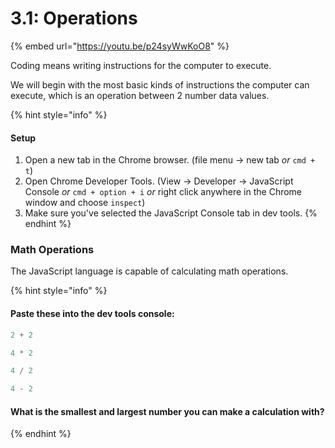 # 3.1: Operations

{% embed url="https://youtu.be/p24syWwKoO8" %}

Coding means writing instructions for the computer to execute.

We will begin with the most basic kinds of instructions the computer can execute, which is an operation between 2 number data values.

{% hint style="info" %}
#### **Setup**

1. Open a new tab in the Chrome browser. \(file menu -&gt; new tab _or_ `cmd + t`\)
2. Open Chrome Developer Tools. \(View -&gt; Developer -&gt; JavaScript Console _or_ `cmd + option + i` _or_ right click anywhere in the Chrome window and choose `inspect`\)
3. Make sure you've selected the JavaScript Console tab in dev tools.
{% endhint %}

### Math Operations

The JavaScript language is capable of calculating math operations.

{% hint style="info" %}
#### Paste these into the dev tools console:

```javascript
2 + 2
```

```javascript
4 * 2
```

```javascript
4 / 2
```

```javascript
4 - 2
```

#### What is the smallest and largest number you can make a calculation with?
{% endhint %}



